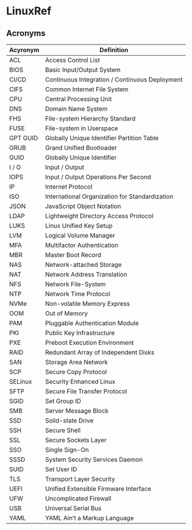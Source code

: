 
# LinuxRef

## Acronyms  


| Acyronym  | Definition |
|-----------|------------|
| ACL       |	 Access Control List |
| BIOS      |	 Basic Input/Output System |
| CI/CD     |	 Continuous Integration / Continuous Deployment |
| CIFS      |	 Common Internet File System |
| CPU       |	 Central Processing Unit |
| DNS       |	 Domain Name System |
| FHS       |	 File-system Hierarchy Standard |
| FUSE      |	 File-system in Userspace |
| GPT GUID  |	 Globally Unique Identifier Partition Table |
| GRUB      |	 Grand Unified Bootloader |
| GUID      |	 Globally Unique Identifier |
| I / O     |	 Input / Output |
| IOPS      |	 Input / Output Operations Per Second |
| IP        |	 Internet Protocol |
| ISO       |	 International Organization for Standardization |
| JSON      |	 JavaScript Object Notation |
| LDAP      |	 Lightweight Directory Access Protocol |
| LUKS      |	 Linux Unified Key Setup |
| LVM	    |    Logical Volume Manager |
| MFA       |	 Multifactor Authentication |
| MBR       |	 Master Boot Record |
| NAS       |	 Network-attached Storage |
| NAT       |	 Network Address Translation |
| NFS       |	 Network File-System |
| NTP       |	 Network Time Protocol |
| NVMe      |	 Non-volatile Memory Express |
| OOM       |	 Out of Memory |
| PAM       |	 Pluggable Authentication Module |
| PKI       |	 Public Key Infrastructure |
| PXE       |	 Preboot Execution Environment |
| RAID      |	 Redundant Array of Independent Disks |
| SAN       |	 Storage Area Network |
| SCP       |	 Secure Copy Protocol |
| SELinux   |	 Security Enhanced Linux |
| SFTP      |	 Secure File Transfer Protocol |
| SGID      |	 Set Group ID |
| SMB       |	 Server Message Block |
| SSD       |	 Solid-state Drive |
| SSH       |	 Secure Shell |
| SSL       |	 Secure Sockets Layer |
| SSO       |	 Single Sign-On |
| SSSD      |	 System Security Services Daemon |
| SUID      |	 Set User ID |
| TLS       |	 Transport Layer Security |
| UEFI      |	 Unified Extensible Firmware Interface |
| UFW       |	 Uncomplicated Firewall |
| USB       |	 Universal Serial Bus |
| YAML      |	 YAML Ain’t a Markup Language |
